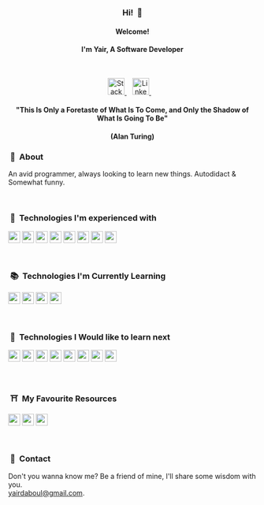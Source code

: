 <h3 align="center">Hi! &nbsp;👋</h3>
<h4 align="center">Welcome!</h4>
<h4 align="center">I'm Yair, A Software Developer</h4>

<br/>

<p align="center">
<a href="https://stackoverflow.com/users/19658198/yair-d">
  <img alt="Stack Overflow" height="34" src="https://upload.wikimedia.org/wikipedia/commons/e/ef/Stack_Overflow_icon.svg" />
</a>
&nbsp;&nbsp;
<a href="https://www.linkedin.com/in/yair-daboul-337945246/">
  <img alt="LinkedIn" height="34" src="https://img.icons8.com/color/50/000000/linkedin.png" />
</a>
&nbsp;&nbsp;&nbsp;
</p>

<h4 align="center">"This Is Only a Foretaste of What Is To Come, and Only the Shadow of What Is Going To Be"</h4>
<h4 align="center">(Alan Turing)</h4>


### &nbsp;💬&nbsp; About

An avid programmer, always looking to learn new things.
Autodidact & Somewhat funny.

<br>

### &nbsp;🚀&nbsp; Technologies I'm experienced with

<p>
<img src="https://img.shields.io/badge/javascript-F7DF1E.svg?&style=for-the-badge&logo=javascript&logoColor=white" height="24"/>
<img src="https://img.shields.io/badge/React-11cafb.svg?&style=for-the-badge&logo=react&logoColor=white" height="24"/>
<img src="https://img.shields.io/badge/node.js-026e00.svg?&style=for-the-badge&logo=node.js&logoColor=white" height="24"/>
<img src="https://img.shields.io/badge/Express-388888.svg?&style=for-the-badge&logo=Express&logoColor=white" height="24"/>
<img src="https://img.shields.io/badge/mongo-10aa50.svg?&style=for-the-badge&logo=mongodb&logoColor=white" height="24"/>
<img src="	https://img.shields.io/badge/MySQL-00000F?style=for-the-badge&logo=mysql&logoColor=white" height="24"/>
<img src="https://img.shields.io/badge/HTML-red.svg?&style=for-the-badge&logo=html5&logoColor=white" height="24"/>
<img src="https://img.shields.io/badge/css-0397e0.svg?&style=for-the-badge&logo=css3&logoColor=white" height="24"/>
</p>

<br>

### &nbsp;📚&nbsp; Technologies I'm Currently Learning

<p>
<img src="https://img.shields.io/badge/Typesctipt-3178C6.svg?&style=for-the-badge&logo=typescript&logoColor=white" height="24"/>
<img src="https://img.shields.io/badge/Redux-764ABC.svg?&style=for-the-badge&logo=redux&logoColor=white" height="24"/>
<img src="https://img.shields.io/badge/React%20Native-11cafb.svg?&style=for-the-badge&logo=react&logoColor=white" height="24"/>
<img src="https://img.shields.io/badge/Heroku-430098?style=for-the-badge&logo=heroku&logoColor=white" height="24"/>
</p>

<br>

### &nbsp;🌠&nbsp; Technologies I Would like to learn next

<p>
<img src="https://img.shields.io/badge/Angular-DD0031?style=for-the-badge&logo=angular&logoColor=white" height="24"/>
<img src="https://img.shields.io/badge/python-blue.svg?&style=for-the-badge&logo=python&logoColor=white" height="24"/>
<img src="https://img.shields.io/badge/Flask-111111.svg?&style=for-the-badge&logo=flask&logoColor=white" height="24"/>
<img src="https://img.shields.io/badge/Vue-41b883.svg?&style=for-the-badge&logo=Vue.js&logoColor=white" height="24"/>
<img src="https://img.shields.io/badge/Java-ED8B00?style=for-the-badge&logo=java&logoColor=white" height="24"/>
<img src="https://img.shields.io/badge/C%20Sharp-239120.svg?&style=for-the-badge&logo=c-sharp&logoColor=white" height="24"/>
<img src="https://img.shields.io/badge/.net-512BD4.svg?&style=for-the-badge&logo=.net&logoColor=white" height="24"/>
<img src="https://img.shields.io/badge/SASS-cf649a.svg?&style=for-the-badge&logo=sass&logoColor=white" height="24"/>
</p>

<br>

### &nbsp;⛩️&nbsp; My Favourite Resources 

<p>
<img src="https://img.shields.io/badge/Udemy-EC5252?style=for-the-badge&logo=Udemy&logoColor=white" height="24"/>
<img src="https://img.shields.io/badge/Coursera-0056D2?style=for-the-badge&logo=Coursera&logoColor=white" height="24"/>
<img src="https://img.shields.io/badge/Future%20Learn-000000?style=for-the-badge&logo=futurelearn&logoColor=white" height="24"/>

</p>

<br>


### &nbsp;🤙&nbsp; Contact

Don't you wanna know me? 
Be a friend of mine,
I'll share some wisdom with you.
<br>
<a href="mailto:yairdaboul@gmail.com">yairdaboul@gmail.com</a>.
